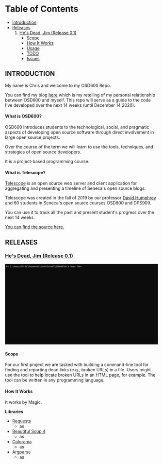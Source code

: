 # Table of Contents
 - [Introduction](#INTRODUCTION)
 - [Releases](#-Releases-)
    1. [He's Dead, Jim (Release 0.1)](#hes-dead-jim-release-01)
		 - [Scope](#-DRIV_HEIGHT---FEATURE-ENGINEERING-)
		 - [How It Works](#-DRIV_HEIGHT---PREDICTIONS-)
		 - [Usage](#-DRIV_HEIGHT---PREDICTIONS-)
		 - [TODO](#-DRIV_HEIGHT---PREDICTIONS-)
		 - [Issues](#-DRIV_HEIGHT---PREDICTIONS-)

## INTRODUCTION
My name is Chris and welcome to my OSD600 Repo.

You can find my blog [here](https://dev.to/chrispinkney) which is my retelling of my personal relationship between OSD600 and myself. This repo will serve as a guide to the code I've developed over the next 14 weeks (until December 14 2020).

#### What is OSD600?
OSD600 introduces students to the technological, social, and pragmatic aspects of developing open source software through direct involvement in large open source projects.

Over the course of the term we will learn to use the tools, techniques, and strategies of open source developers.

It is a project-based programming course.

#### What is Telescope?
[Telescope](https://telescope.cdot.systems/) is an open source web server and client application for aggregating and presenting a timeline of Seneca's open source blogs.

Telescope was created in the fall of 2019 by our professor [David Humphrey](https://blog.humphd.org/) and 60 students in Seneca's open source courses OSD600 and DPS909.

You can use it to track all the past and present student's progress over the next 14 weeks.

[You can find the source here.](https://github.com/Seneca-CDOT/telescope)

## RELEASES
### [He's Dead, Jim (Release 0.1)](https://github.com/chrispinkney/OSD600/tree/master/He%27s%20Dead%20Jim)
<p align="center">
  <img src="./assets/hdj/hdj.gif" alt="He's Dead, Jim" width="738">
</p>

#### Scope
For our first project we are tasked with building a command-line tool for finding and reporting dead links (e.g., broken URLs) in a file. Users might use the tool to help locate broken URLs in an HTML page, for example. The tool can be written in any programming language.

#### How It Works
It works by Magic.

**Libraries**
 - [Requests]()
	 - as
 - [Beautiful Soup 4]()
	 - as
 - [Colorama]()
	 - as
 - [Argparse]()
	 - as

